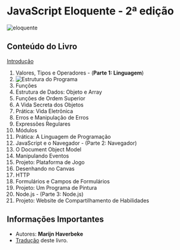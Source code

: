 # JavaScript Eloquente - 2ª edição

![eloquente](https://braziljs.github.io/eloquente-javascript/assets/images/cover.png)

## Conteúdo do Livro

[Introdução](https://github.com/braziljs/eloquente-javascript/blob/master/chapters/00-introducao.md)

1. Valores, Tipos e Operadores - (**Parte 1: Linguagem**)
1. ![Estrutura do Programa](https://github.com/Darlley/ExerciciosLivros/tree/master/tecnologia/eloquentejavascript/segundocapitulo)
1. Funções
1. Estrutura de Dados: Objeto e Array
1. Funções de Ordem Superior
1. A Vida Secreta dos Objetos
1. Prática: Vida Eletrônica
1. Erros e Manipulação de Erros
1. Expressões Regulares
1. Módulos
1. Prática: A Linguagem de Programação
1. JavaScript e o Navegador - (Parte 2: Navegador)
1. O Document Object Model
1. Manipulando Eventos
1. Projeto: Plataforma de Jogo
1. Desenhando no Canvas
1. HTTP
1. Formulários e Campos de Formulários
1. Projeto: Um Programa de Pintura
1. Node.js - (Parte 3: Node.js)
1. Projeto: Website de Compartilhamento de Habilidades

## Informações Importantes

- Autores: **Marijn Haverbeke**
- [Tradução](https://github.com/braziljs/eloquente-javascript) deste livro.
